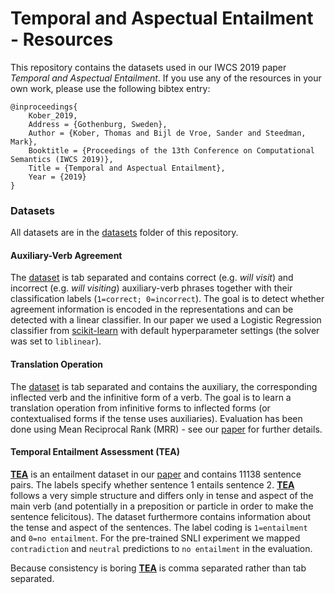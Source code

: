 # Temporal and Aspectual Entailment - Resources #

This repository contains the datasets used in our IWCS 2019 paper _Temporal and Aspectual Entailment_. If you use any of the resources in your own work, please use the following bibtex entry:

```
@inproceedings{
	Kober_2019,
	Address = {Gothenburg, Sweden},
	Author = {Kober, Thomas and Bijl de Vroe, Sander and Steedman, Mark},
	Booktitle = {Proceedings of the 13th Conference on Computational Semantics (IWCS 2019)},
	Title = {Temporal and Aspectual Entailment},
	Year = {2019}
}
```

### Datasets ###

All datasets are in the [datasets]() folder of this repository.

#### Auxiliary-Verb Agreement ####

The [dataset]() is tab separated and contains correct (e.g. _will visit_) and incorrect (e.g. _will visiting_) auxiliary-verb phrases together with their classification labels (`1=correct; 0=incorrect`). The goal is to detect whether agreement information is encoded in the representations and can be detected with a linear classifier. In our paper we used a Logistic Regression classifier from [scikit-learn](https://scikit-learn.org/stable/modules/generated/sklearn.linear_model.LogisticRegression.html#sklearn-linear-model-logisticregression) with default hyperparameter settings (the solver was set to `liblinear`).

#### Translation Operation ####

The [dataset]() is tab separated and contains the auxiliary, the corresponding inflected verb and the infinitive form of a verb. The goal is to learn a translation operation from infinitive forms to inflected forms (or contextualised forms if the tense uses auxiliaries). Evaluation has been done using Mean Reciprocal Rank (MRR) - see our [paper]() for further details.

#### Temporal Entailment Assessment (TEA) ####

**[TEA]()** is an entailment dataset in our [paper]() and contains 11138 sentence pairs. The labels specify whether sentence 1 entails sentence 2. **[TEA]()** follows a very simple structure and differs only in tense and aspect of the main verb (and potentially in a preposition or particle in order to make the sentence felicitous). The dataset furthermore contains information about the tense and aspect of the sentences. The label coding is `1=entailment` and `0=no entailment`. For the pre-trained SNLI experiment we mapped `contradiction` and `neutral` predictions to `no entailment` in the evaluation.  

Because consistency is boring **[TEA]()** is comma separated rather than tab separated.